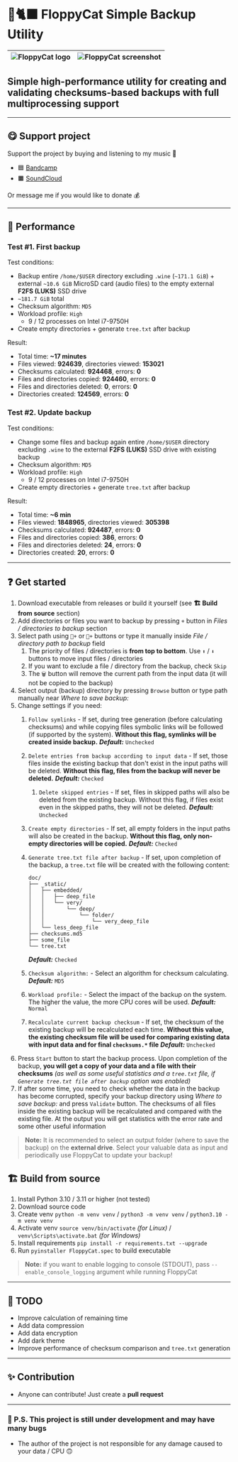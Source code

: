 # 💾🐈‍⬛ FloppyCat Simple Backup Utility

| ![FloppyCat logo](icons/icon.png) | ![FloppyCat screenshot](Screenshot.png) |
| --------------------------------- | :-------------------------------------: |

## Simple high-performance utility for creating and validating checksums-based backups with full multiprocessing support

----------

## 😋 Support project

Support the project by buying and listening to my music 🎵

- 🟦 [Bandcamp](https://f3rni.bandcamp.com)
- 🟧 [SoundCloud](https://soundcloud.com/f3rni)

Or message me if you would like to donate 💰

----------

## 🚀 Performance

### Test #1. First backup

Test conditions:

- Backup entire `/home/$USER` directory excluding `.wine` (`~171.1 GiB`) + external `~10.6 GiB` MicroSD card (audio files) to the empty external **F2FS (LUKS)** SSD drive
- `~181.7 GiB` total
- Checksum algorithm: `MD5`
- Workload profile: `High`
  - 9 / 12 processes on Intel i7-9750H
- Create empty directories + generate `tree.txt` after backup

Result:

- Total time: **~17 minutes**
- Files viewed: **924639**, directories viewed: **153021**
- Checksums calculated: **924468**, errors: **0**
- Files and directories copied: **924460**, errors: **0**
- Files and directories deleted: **0**, errors: **0**
- Directories created: **124569**, errors: **0**

### Test #2. Update backup

Test conditions:

- Change some files and backup again entire `/home/$USER` directory excluding `.wine` to the external **F2FS (LUKS)** SSD drive with existing backup
- Checksum algorithm: `MD5`
- Workload profile: `High`
  - 9 / 12 processes on Intel i7-9750H
- Create empty directories + generate `tree.txt` after backup

Result:

- Total time: **~6 min**
- Files viewed: **1848965**, directories viewed: **305398**
- Checksums calculated: **924487**, errors: **0**
- Files and directories copied: **386**, errors: **0**
- Files and directories deleted: **24**, errors: **0**
- Directories created: **20**, errors: **0**

----------

## ❓ Get started

1. Download executable from releases or build it yourself (see  **🏗️ Build from source** section)
2. Add directories or files you want to backup by pressing `+` button in _Files / directories to backup_ section
3. Select path using `📄+` or `📁+` buttons or type it manually inside _File / directory path to backup_ field
   1. The priority of files / directories is **from top to bottom**. Use `⬆️` / `⬇️` buttons to move input files / directories
   2. If you want to exclude a file / directory from the backup, check `Skip`
   3. The `🗑️` button will remove the current path from the input data (it will not be copied to the backup)
4. Select output (backup) directory by pressing `Browse` button or type path manually near _Where to save backup:_
5. Change settings if you need:
   1. `Follow symlinks` - If set, during tree generation (before calculating checksums) and while copying files symbolic links will be followed (if supported by the system). **Without this flag, symlinks will be created inside backup.** **_Default:_** `Unchecked`
   2. `Delete entries from backup according to input data` - If set, those files inside the existing backup that don't exist in the input paths will be deleted. **Without this flag, files from the backup will never be deleted.** **_Default:_** `Checked`
      1. `Delete skipped entries` - If set, files in skipped paths will also be deleted from the existing backup. Without this flag, if files exist even in the skipped paths, they will not be deleted. **_Default:_** `Unchecked`
   3. `Create empty directories` - If set, all empty folders in the input paths will also be created in the backup. **Without this flag, only non-empty directories will be copied.** **_Default:_** `Checked`
   4. `Generate tree.txt file after backup` - If set, upon completion of the backup, a `tree.txt` file will be created with the following content:

      ```text
      doc/
      ├── _static/
      │   ├── embedded/
      │   │   ├── deep_file
      │   │   └── very/
      │   │       └── deep/
      │   │           └── folder/
      │   │               └── very_deep_file
      │   └── less_deep_file
      ├── checksums.md5
      ├── some_file
      └── tree.txt
      ```

      **_Default:_** `Checked`
   5. `Checksum algorithm:` - Select an algorithm for checksum calculating. **_Default:_** `MD5`
   6. `Workload profile:` - Select the impact of the backup on the system. The higher the value, the more CPU cores will be used. **_Default:_** `Normal`
   7. `Recalculate current backup checksum` - If set, the checksum of the existing backup will be recalculated each time. **Without this value, the existing checksum file will be used for comparing existing data with input data and for final `checksums.*` file** **_Default:_** `Unchecked`
6. Press `Start` button to start the backup process. Upon completion of the backup, **you will get a copy of your data and a file with their checksums** _(as well as some useful statistics and a `tree.txt` file, if `Generate tree.txt file after backup` option was enabled)_
7. If after some time, you need to check whether the data in the backup has become corrupted, specify your backup directory using _Where to save backup:_ and press `Validate` button. The checksums of all files inside the existing backup will be recalculated and compared with the existing file. At the output you will get statistics with the error rate and some other useful information

> **Note:** It is recommended to select an output folder (where to save the backup) on the **external drive**. Select your valuable data as input and periodically use FloppyCat to update your backup!

## 🏗️ Build from source

1. Install Python 3.10 / 3.11 or higher (not tested)
2. Download source code
3. Create venv `python -m venv venv` / `python3 -m venv venv` / `python3.10 -m venv venv`
4. Activate venv `source venv/bin/activate` _(for Linux)_ / `venv\Scripts\activate.bat` _(for Windows)_
5. Install requirements `pip install -r requirements.txt --upgrade`
6. Run `pyinstaller FloppyCat.spec` to build executable

> **Note:** if you want to enable logging to console (STDOUT), pass `--enable_console_logging` argument while running FloppyCat

----------

## 📝 TODO

- Improve calculation of remaining time
- Add data compression
- Add data encryption
- Add dark theme
- Improve performance of checksum comparison and `tree.txt` generation

----------

## ✨ Contribution

- Anyone can contribute! Just create a **pull request**

----------

### 🚧 P.S. This project is still under development and may have many bugs

- The author of the project is not responsible for any damage caused to your data / CPU 🙃
